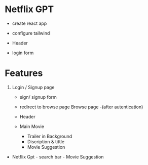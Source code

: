 # Netflix GPT

- create react app

- configure tailwind
- Header
- login form

# Features

1. Login / Signup page

   - sign/ signup form
   - redirect to browse page
     Browse page -(after autentication)

   - Header
   - Main Movie
     - Trailer in Background
     - Discription & tittle
     - Movie Suggestion

- Netflix Gpt - search bar - Movie Suggestion

